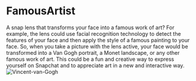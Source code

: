 # FamousArtist
A snap lens that transforms your face into a famous work of art? For example, the lens could use facial recognition technology to detect the features of your face and then apply the style of a famous painting to your face. So, when you take a picture with the lens active, your face would be transformed into a Van Gogh portrait, a Monet landscape, or any other famous work of art. This could be a fun and creative way to express yourself on Snapchat and to appreciate art in a new and interactive way.
![Vincent-van-Gogh](https://user-images.githubusercontent.com/68110223/211617059-95d08cf5-473e-4f70-b629-0794018a33f2.jpg)
